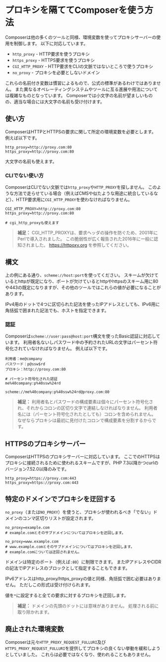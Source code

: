 # プロキシを隔ててComposerを使う方法

Composerは他の多くのツールと同様、環境変数を使ってプロキシサーバーの使用を制御します。
以下に対応しています。

- `http_proxy` - HTTP要求を使うプロキシ
- `https_proxy` - HTTPS要求を使うプロキシ
- `CGI_HTTP_PROXY` - HTTP要求をCLIの文脈ではないところで使うプロキシ
- `no_proxy` - プロキシを必要としないドメイン

これらの名前付き変数は慣習によるもので、公式の標準があるわけではありません。
また異なるオペレーティングシステムやツールに亙る進展や用法については複雑なものとなっています。
Composerでは小文字の名前が望ましいものの、適当な場合には大文字の名前も受け付けます。

## 使い方

ComposerはHTTPとHTTPSの要求に関して所定の環境変数を必要とします。
例えば以下です。

```
http_proxy=http://proxy.com:80
https_proxy=http://proxy.com:80
```

大文字の名前も使えます。

### CLIでない使い方

ComposerはCLIでない文脈では`http_proxy`や`HTTP_PROXY`を探しません。
このような方法で走らせている場合（例えばCMSや似たような用途に統合しているなど）、HTTP要求用に`CGI_HTTP_PROXY`を使わなければなりません。

```
CGI_HTTP_PROXY=http://proxy.com:80
https_proxy=http://proxy.com:80

# cgi_http_proxyも使えます
```

> **補足：**
> CGI_HTTP_PROXYは、要求ヘッダの操作を防ぐため、2001年にPerlで導入されました。
> この脆弱性が広く報告された2016年に一般に認知されました。
> https://httpoxy.org を参照してください。

## 構文

上の例にある通り、`scheme://host:port`を使ってください。
スキームが欠けているとhttpが既定になり、ポートが欠けているとhttpやhttpsのスキーム用に80や443の既定になりますが、その他のツールではこれらの値が必要になることがあります。

IPv4用のドットで4つに区切られた記法を使ったIPアドレスとしても、IPv6用に角括弧で囲まれた記法でも、ホストを指定できます。

### 認証

Composerは`scheme://user:pass@host:port`構文を使ったBasic認証に対応しています。
利用者名ないしパスワード中の予約されたURLの文字はパーセント符号化されていなければなりません。
例えば以下です。

```
利用者：me@company
パスワード：p@ssw$rd
プロキシ：http://proxy.com:80

# パーセント符号化された認証
me%40company:p%40ssw%24rd

scheme://me%40company:p%40ssw%24rd@proxy.com:80
```

> **補足：**
> 利用者名とパスワードの構成要素は個々にパーセント符号化され、それからコロンの区切り文字で連結しなければなりません。
> 利用者名には（パーセント符号化されたとしても）コロンを含められません。
> なぜならプロキシは最初に見付けたコロンで構成要素を分割するからです。

## HTTPSのプロキシサーバー

ComposerはHTTPSのプロキシサーバーに対応しています。
ここでのHTTPSはプロキシに接続されるために使われるスキームですが、PHP 7.3以降かつcurlのバージョン7.52.0以降のみです。

```
http_proxy=https://proxy.com:443
https_proxy=https://proxy.com:443
```

## 特定のドメインでプロキシを迂回する

`no_proxy`（または`NO_PROXY`）を使うと、プロキシが使われるべき「でない」ドメインのコンマ区切りリストが設定されます。

```
no_proxy=example.com
# example.comとそのサブドメインについてはプロキシを迂回します。

no_proxy=www.example.com
# www.example.comとそのサブドメインについてはプロキシを迂回します。
# example.comについては迂回されません。
```

ドメインは特定のポート（例えば`:80`）に制限できます。
またIPアドレスやCIDRの記法でIPアドレスのブロックとして指定することもできます。

IPv6アドレスはhttp_proxy/https_proxyの値と同様、角括弧で囲む必要はありません。
ただしこの形式は受け付けられます。

値を`*`に設定すると全ての要求に対するプロキシを迂回します。

> **補足：**
> ドメインの先頭のドットには意味がありません。
> 処理される前に取り除かれます。

## 廃止された環境変数

Composerは元々`HTTP_PROXY_REQUEST_FULLURI`及び`HTTPS_PROXY_REQUEST_FULLURI`を提供してプロキシの良くない挙動を緩和しようとしていました。
これらは必要ではなくなり、使われることもありません。
